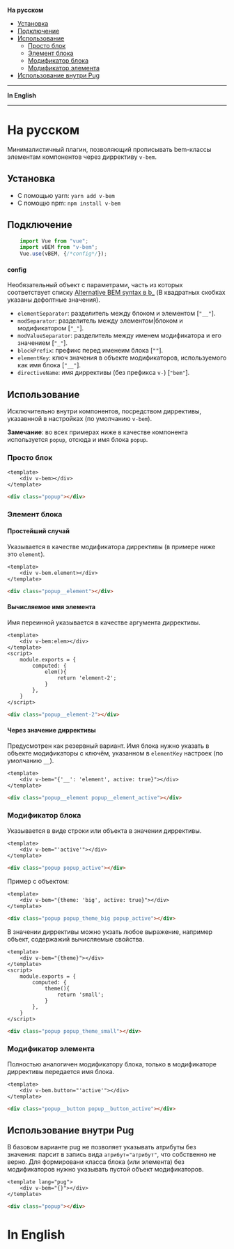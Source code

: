 **На русском**
* [Установка](#Установка)
* [Подключение](#Подключение)
* [Использование](#Использование)
    * [Просто блок](#Просто-блок)
    * [Элемент блока](#Элемент-блока)
    * [Модификатор блока](#Модификатор-блока)
    * [Модификатор элемента](#Модификатор-элемента)
* [Использование внутри Pug](#Использование-внутри-pug)
___
**In English**
___

# На русском

Минималистичный плагин, позволяющий прописывать bem-классы элементам компонентов через диррективу `v-bem`.

## Установка

* С помощью yarn: `yarn add v-bem`
* С помощю npm: `npm install v-bem`

## Подключение

```javascript
    import Vue from "vue";
    import vBEM from "v-bem";
    Vue.use(vBEM, {/*config*/});
```

#### config
Необязательный объект с параметрами, часть из которых соответствует списку [Alternative BEM syntax в b_](https://www.npmjs.com/package/b_) (В квадратных скобках указаны дефолтные значения).

* `elementSeparator`: разделитель между блоком и элементом [`"__"`].
* `modSeparator`: разделитель между элементом|блоком и модификатором [`"_"`].
* `modValueSeparator`: разделитель между именем модификатора и его значением [`"_"`].
* `blockPrefix`: префикс перед именеим блока [`""`].
* `elementKey`: ключ значения в объекте модификаторов, используемого как имя блока [`"__"`].
* `directiveName`: имя диррективы (без префикса `v-`) [`"bem"`].

## Использование

Исключительно внутри компонентов, посредством диррективы, указавнной в настройках (по умолчанию `v-bem`).

**Замечание**: во всех примерах ниже в качестве компонента используется `popup`, отсюда и имя блока `popup`.

### Просто блок

```vue
<template>
    <div v-bem></div>
</template>
```

```html
<div class="popup"></div>
```


### Элемент блока

#### Простейший случай

Указывается в качестве модификатора диррективы (в примере ниже это `element`).

```vue
<template>
    <div v-bem.element></div>
</template>
```

```html
<div class="popup__element"></div>
```

#### Вычисляемое имя элемента

Имя переинной указывается в качестве аргумента диррективы.

```vue
<template>
    <div v-bem:elem></div>
</template>
<script>
    module.exports = {
        computed: {
            elem(){
                return 'element-2';
            }
        },
    }
</script>
```

```html
<div class="popup__element-2"></div>
```

#### Через значение диррективы

Предусмотрен как резервный вариант. Имя блока нужно указать в объекте модификаторы с ключём, указанном в `elementKey` настроек (по умолчанию `__`).

```vue
<template>
    <div v-bem="{'__': 'element', active: true}"></div>
</template>
```

```html
<div class="popup__element popup__element_active"></div>
```

### Модификатор блока

Указывается в виде строки или объекта в значении диррективы.

```vue
<template>
    <div v-bem="'active'"></div>
</template>
```

```html
<div class="popup popup_active"></div>
```

Пример с объектом:

```vue
<template>
    <div v-bem="{theme: 'big', active: true}"></div>
</template>
```

```html
<div class="popup popup_theme_big popup_active"></div>
```

В значении диррективы можно укзать любое выражение, например объект, содержажий вычисляемые свойства.

```vue
<template>
    <div v-bem="{theme}"></div>
</template>
<script>
    module.exports = {
        computed: {
            theme(){
                return 'small';
            }
        },
    }
</script>
```

```html
<div class="popup popup_theme_small"></div>
```

### Модификатор элемента

Полностью аналогичен модификатору блока, только в модификаторе диррективы передается имя блока.

```vue
<template>
    <div v-bem.button="'active'"></div>
</template>
```

```html
<div class="popup__button popup__button_active"></div>
```

## Использование внутри Pug

В базовом варианте pug не позволяет указывать атрибуты без значения: парсит в запись вида `атрибут="атрибут"`, что собственно не верно. Для формировани класса блока (или элемента) без модификаторов нужно указывать пустой объект модификаторов.

```vue
<template lang="pug">
	<div v-bem="{}"></div>
</template>
```

```html
<div class="popup"></div>
```

# In English
